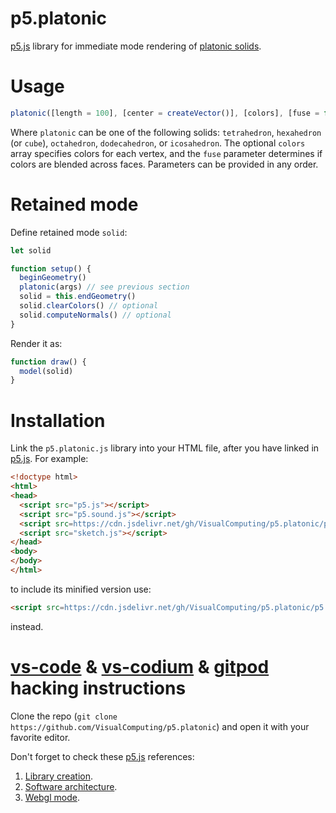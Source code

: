# p5.platonic

[p5.js](https://p5js.org/) library for immediate mode rendering of [platonic solids](https://en.wikipedia.org/wiki/Platonic_solid).

<!-- ![A non-Euclidean geometry cube with faces showcasing teapot, bunny, and Buddha models.](p5.platonic.png) -->

# Usage

```js
platonic([length = 100], [center = createVector()], [colors], [fuse = false])
```

Where `platonic` can be one of the following solids: `tetrahedron`, `hexahedron` (or `cube`), `octahedron`, `dodecahedron`, or `icosahedron`. The optional `colors` array specifies colors for each vertex, and the `fuse` parameter determines if colors are blended across faces. Parameters can be provided in any order.

# Retained mode

Define retained mode `solid`:

```js
let solid

function setup() {
  beginGeometry()
  platonic(args) // see previous section
  solid = this.endGeometry()
  solid.clearColors() // optional
  solid.computeNormals() // optional
}
```

Render it as:

```js
function draw() {
  model(solid)
}
```

# Installation

Link the `p5.platonic.js` library into your HTML file, after you have linked in [p5.js](https://p5js.org/libraries/). For example:

```html | index.html
<!doctype html>
<html>
<head>
  <script src="p5.js"></script>
  <script src="p5.sound.js"></script>
  <script src=https://cdn.jsdelivr.net/gh/VisualComputing/p5.platonic/p5.platonic.js></script>
  <script src="sketch.js"></script>
</head>
<body>
</body>
</html>
```

to include its minified version use:

```html
<script src=https://cdn.jsdelivr.net/gh/VisualComputing/p5.platonic/p5.platonic.min.js></script>
```

instead.

# [vs-code](https://code.visualstudio.com/) & [vs-codium](https://vscodium.com/) & [gitpod](https://www.gitpod.io/) hacking instructions

Clone the repo (`git clone https://github.com/VisualComputing/p5.platonic`) and open it with your favorite editor.

Don't forget to check these [p5.js](https://p5js.org/) references:

1. [Library creation](https://github.com/processing/p5.js/blob/main/contributor_docs/creating_libraries.md).
2. [Software architecture](https://github.com/processing/p5.js/blob/main/src/core/README.md).
3. [Webgl mode](https://github.com/processing/p5.js/blob/main/contributor_docs/webgl_mode_architecture.md).